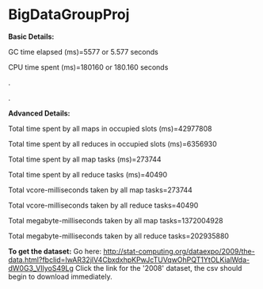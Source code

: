 # BigDataGroupProj

**Basic Details:** 

GC time elapsed (ms)=5577  or 5.577   seconds 

CPU time spent (ms)=180160 or 180.160 seconds 

.

.


**Advanced Details:**

Total time spent by all maps in occupied slots (ms)=42977808 

Total time spent by all reduces in occupied slots (ms)=6356930 

Total time spent by all map tasks (ms)=273744 

Total time spent by all reduce tasks (ms)=40490 

Total vcore-milliseconds taken by all map tasks=273744 

Total vcore-milliseconds taken by all reduce tasks=40490 

Total megabyte-milliseconds taken by all map tasks=1372004928 

Total megabyte-milliseconds taken by all reduce tasks=202935880 



**To get the dataset:**
Go here: http://stat-computing.org/dataexpo/2009/the-data.html?fbclid=IwAR32jlV4CbxdxhpKPwJcTUVqwOhPQT1YtOLKialWda-dW0G3_VIlyoS49Lg
Click the link for the '2008' dataset, the csv should begin to download immediately.

